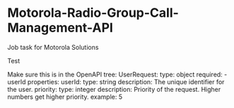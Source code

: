 # Motorola-Radio-Group-Call-Management-API
Job task for Motorola Solutions

Test

Make sure this is in the OpenAPI tree:
UserRequest:
      type: object
      required:
        - userId
      properties:
        userId:
          type: string
          description: The unique identifier for the user.
        priority:
          type: integer
          description: Priority of the request. Higher numbers get higher priority.
          example: 5